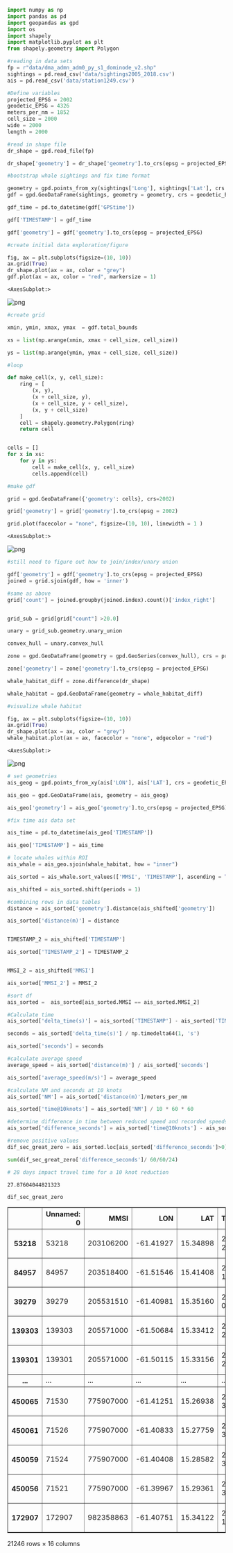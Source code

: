 ```python
import numpy as np
import pandas as pd
import geopandas as gpd
import os
import shapely
import matplotlib.pyplot as plt
from shapely.geometry import Polygon

```


```python
#reading in data sets
fp = r"data/dma_admn_adm0_py_s1_dominode_v2.shp"
sightings = pd.read_csv('data/sightings2005_2018.csv')
ais = pd.read_csv('data/station1249.csv')
```


```python
#Define variables
projected_EPSG = 2002
geodetic_EPSG = 4326
meters_per_nm = 1852
cell_size = 2000
wide = 2000
length = 2000
```


```python
#read in shape file
dr_shape = gpd.read_file(fp)

dr_shape['geometry'] = dr_shape['geometry'].to_crs(epsg = projected_EPSG)
```


```python
#bootstrap whale sightings and fix time format

geometry = gpd.points_from_xy(sightings['Long'], sightings['Lat'], crs = geodetic_EPSG)
gdf = gpd.GeoDataFrame(sightings, geometry = geometry, crs = geodetic_EPSG)

gdf_time = pd.to_datetime(gdf['GPStime'])

gdf['TIMESTAMP'] = gdf_time

gdf['geometry'] = gdf['geometry'].to_crs(epsg = projected_EPSG)
```


```python
#create initial data exploration/figure

fig, ax = plt.subplots(figsize=(10, 10))
ax.grid(True)
dr_shape.plot(ax = ax, color = "grey")
gdf.plot(ax = ax, color = "red", markersize = 1)
```




    <AxesSubplot:>




    
![png](output_5_1.png)
    



```python
#create grid

xmin, ymin, xmax, ymax  = gdf.total_bounds

xs = list(np.arange(xmin, xmax + cell_size, cell_size))

ys = list(np.arange(ymin, ymax + cell_size, cell_size))
```


```python
#loop

def make_cell(x, y, cell_size):
    ring = [
        (x, y),
        (x + cell_size, y),
        (x + cell_size, y + cell_size),
        (x, y + cell_size)
    ]
    cell = shapely.geometry.Polygon(ring)
    return cell


cells = []
for x in xs:
    for y in ys:
        cell = make_cell(x, y, cell_size)
        cells.append(cell)

```


```python
#make gdf

grid = gpd.GeoDataFrame({'geometry': cells}, crs=2002)

grid['geometry'] = grid['geometry'].to_crs(epsg = 2002)

grid.plot(facecolor = "none", figsize=(10, 10), linewidth = 1 )
```




    <AxesSubplot:>




    
![png](output_8_1.png)
    



```python
#still need to figure out how to join/index/unary union

gdf['geometry'] = gdf['geometry'].to_crs(epsg = projected_EPSG)
joined = grid.sjoin(gdf, how = 'inner')

```


```python
#same as above
grid['count'] = joined.groupby(joined.index).count()['index_right']


grid_sub = grid[grid["count"] >20.0]

unary = grid_sub.geometry.unary_union

convex_hull = unary.convex_hull 

zone = gpd.GeoDataFrame(geometry = gpd.GeoSeries(convex_hull), crs = projected_EPSG)

zone['geometry'] = zone['geometry'].to_crs(epsg = projected_EPSG)

whale_habitat_diff = zone.difference(dr_shape)

whale_habitat = gpd.GeoDataFrame(geometry = whale_habitat_diff)
```


```python
#visualize whale habitat

fig, ax = plt.subplots(figsize=(10, 10))
ax.grid(True)
dr_shape.plot(ax = ax, color = "grey")
whale_habitat.plot(ax = ax, facecolor = "none", edgecolor = "red")
```




    <AxesSubplot:>




    
![png](output_11_1.png)
    



```python
# set geometries
ais_geog = gpd.points_from_xy(ais['LON'], ais['LAT'], crs = geodetic_EPSG)

ais_geo = gpd.GeoDataFrame(ais, geometry = ais_geog)

ais_geo['geometry'] = ais_geo['geometry'].to_crs(epsg = projected_EPSG)
```


```python
#fix time ais data set

ais_time = pd.to_datetime(ais_geo['TIMESTAMP'])

ais_geo['TIMESTAMP'] = ais_time
```


```python
# locate whales within ROI
ais_whale = ais_geo.sjoin(whale_habitat, how = "inner")

ais_sorted = ais_whale.sort_values(['MMSI', 'TIMESTAMP'], ascending = True)

ais_shifted = ais_sorted.shift(periods = 1)
```


```python
#combining rows in data tables
distance = ais_sorted['geometry'].distance(ais_shifted['geometry'])

ais_sorted['distance(m)'] = distance


TIMESTAMP_2 = ais_shifted['TIMESTAMP']

ais_sorted['TIMESTAMP_2'] = TIMESTAMP_2


MMSI_2 = ais_shifted['MMSI']

ais_sorted['MMSI_2'] = MMSI_2
```


```python
#sort df
ais_sorted =  ais_sorted[ais_sorted.MMSI == ais_sorted.MMSI_2]

```


```python
#Calculate time
ais_sorted['delta_time(s)'] = ais_sorted['TIMESTAMP'] - ais_sorted['TIMESTAMP_2']

seconds = ais_sorted['delta_time(s)'] / np.timedelta64(1, 's')

ais_sorted['seconds'] = seconds
```


```python
#calculate average speed
average_speed = ais_sorted['distance(m)'] / ais_sorted['seconds']

ais_sorted['average_speed(m/s)'] = average_speed
```


```python
#calculate NM and seconds at 10 knots
ais_sorted['NM'] = ais_sorted['distance(m)']/meters_per_nm

ais_sorted['time@10knots'] = ais_sorted['NM'] / 10 * 60 * 60
```


```python
#determine difference in time between reduced speed and recorded speeds
ais_sorted['difference_seconds'] = ais_sorted['time@10knots'] - ais_sorted['seconds']
```


```python
#remove positive values
dif_sec_great_zero = ais_sorted.loc[ais_sorted['difference_seconds']>0]
```


```python
sum(dif_sec_great_zero['difference_seconds']/ 60/60/24) 

# 28 days impact travel time for a 10 knot reduction
```




    27.87604044821323




```python
dif_sec_great_zero
```




<div>
<style scoped>
    .dataframe tbody tr th:only-of-type {
        vertical-align: middle;
    }

    .dataframe tbody tr th {
        vertical-align: top;
    }

    .dataframe thead th {
        text-align: right;
    }
</style>
<table border="1" class="dataframe">
  <thead>
    <tr style="text-align: right;">
      <th></th>
      <th>Unnamed: 0</th>
      <th>MMSI</th>
      <th>LON</th>
      <th>LAT</th>
      <th>TIMESTAMP</th>
      <th>geometry</th>
      <th>index_right</th>
      <th>distance(m)</th>
      <th>TIMESTAMP_2</th>
      <th>MMSI_2</th>
      <th>delta_time(s)</th>
      <th>seconds</th>
      <th>average_speed(m/s)</th>
      <th>NM</th>
      <th>time@10knots</th>
      <th>difference_seconds</th>
    </tr>
  </thead>
  <tbody>
    <tr>
      <th>53218</th>
      <td>53218</td>
      <td>203106200</td>
      <td>-61.41927</td>
      <td>15.34898</td>
      <td>2015-04-26 16:08:16</td>
      <td>POINT (461363.603 1696280.393)</td>
      <td>0</td>
      <td>1258.095562</td>
      <td>2015-04-26 16:04:15</td>
      <td>203106200.0</td>
      <td>0 days 00:04:01</td>
      <td>241.0</td>
      <td>5.220314</td>
      <td>0.679317</td>
      <td>244.554213</td>
      <td>3.554213</td>
    </tr>
    <tr>
      <th>84957</th>
      <td>84957</td>
      <td>203518400</td>
      <td>-61.51546</td>
      <td>15.41408</td>
      <td>2015-04-14 17:35:26</td>
      <td>POINT (451023.962 1703455.061)</td>
      <td>0</td>
      <td>2239.743578</td>
      <td>2015-04-14 17:28:32</td>
      <td>203518400.0</td>
      <td>0 days 00:06:54</td>
      <td>414.0</td>
      <td>5.410009</td>
      <td>1.209365</td>
      <td>435.371322</td>
      <td>21.371322</td>
    </tr>
    <tr>
      <th>39279</th>
      <td>39279</td>
      <td>205531510</td>
      <td>-61.40981</td>
      <td>15.35160</td>
      <td>2015-05-02 18:26:15</td>
      <td>POINT (462378.106 1696572.914)</td>
      <td>0</td>
      <td>675.968930</td>
      <td>2015-05-02 18:24:17</td>
      <td>205531510.0</td>
      <td>0 days 00:01:58</td>
      <td>118.0</td>
      <td>5.728550</td>
      <td>0.364994</td>
      <td>131.397848</td>
      <td>13.397848</td>
    </tr>
    <tr>
      <th>139303</th>
      <td>139303</td>
      <td>205571000</td>
      <td>-61.50684</td>
      <td>15.33412</td>
      <td>2015-03-26 09:37:06</td>
      <td>POINT (451968.978 1694613.570)</td>
      <td>0</td>
      <td>662.020878</td>
      <td>2015-03-26 09:35:06</td>
      <td>205571000.0</td>
      <td>0 days 00:02:00</td>
      <td>120.0</td>
      <td>5.516841</td>
      <td>0.357463</td>
      <td>128.686564</td>
      <td>8.686564</td>
    </tr>
    <tr>
      <th>139301</th>
      <td>139301</td>
      <td>205571000</td>
      <td>-61.50115</td>
      <td>15.33156</td>
      <td>2015-03-26 09:39:06</td>
      <td>POINT (452580.343 1694331.833)</td>
      <td>0</td>
      <td>673.159437</td>
      <td>2015-03-26 09:37:06</td>
      <td>205571000.0</td>
      <td>0 days 00:02:00</td>
      <td>120.0</td>
      <td>5.609662</td>
      <td>0.363477</td>
      <td>130.851726</td>
      <td>10.851726</td>
    </tr>
    <tr>
      <th>...</th>
      <td>...</td>
      <td>...</td>
      <td>...</td>
      <td>...</td>
      <td>...</td>
      <td>...</td>
      <td>...</td>
      <td>...</td>
      <td>...</td>
      <td>...</td>
      <td>...</td>
      <td>...</td>
      <td>...</td>
      <td>...</td>
      <td>...</td>
      <td>...</td>
    </tr>
    <tr>
      <th>450065</th>
      <td>71530</td>
      <td>775907000</td>
      <td>-61.41251</td>
      <td>15.26938</td>
      <td>2015-08-31 15:25:58</td>
      <td>POINT (462112.948 1687478.511)</td>
      <td>0</td>
      <td>995.610920</td>
      <td>2015-08-31 15:22:58</td>
      <td>775907000.0</td>
      <td>0 days 00:03:00</td>
      <td>180.0</td>
      <td>5.531172</td>
      <td>0.537587</td>
      <td>193.531280</td>
      <td>13.531280</td>
    </tr>
    <tr>
      <th>450061</th>
      <td>71526</td>
      <td>775907000</td>
      <td>-61.40833</td>
      <td>15.27759</td>
      <td>2015-08-31 15:28:58</td>
      <td>POINT (462559.266 1688387.759)</td>
      <td>0</td>
      <td>1012.882607</td>
      <td>2015-08-31 15:25:58</td>
      <td>775907000.0</td>
      <td>0 days 00:03:00</td>
      <td>180.0</td>
      <td>5.627126</td>
      <td>0.546913</td>
      <td>196.888628</td>
      <td>16.888628</td>
    </tr>
    <tr>
      <th>450059</th>
      <td>71524</td>
      <td>775907000</td>
      <td>-61.40408</td>
      <td>15.28582</td>
      <td>2015-08-31 15:31:59</td>
      <td>POINT (463013.057 1689299.250)</td>
      <td>0</td>
      <td>1018.205189</td>
      <td>2015-08-31 15:28:58</td>
      <td>775907000.0</td>
      <td>0 days 00:03:01</td>
      <td>181.0</td>
      <td>5.625443</td>
      <td>0.549787</td>
      <td>197.923255</td>
      <td>16.923255</td>
    </tr>
    <tr>
      <th>450056</th>
      <td>71521</td>
      <td>775907000</td>
      <td>-61.39967</td>
      <td>15.29361</td>
      <td>2015-08-31 15:34:59</td>
      <td>POINT (463484.122 1690162.135)</td>
      <td>0</td>
      <td>983.093306</td>
      <td>2015-08-31 15:31:59</td>
      <td>775907000.0</td>
      <td>0 days 00:03:00</td>
      <td>180.0</td>
      <td>5.461629</td>
      <td>0.530828</td>
      <td>191.098051</td>
      <td>11.098051</td>
    </tr>
    <tr>
      <th>172907</th>
      <td>172907</td>
      <td>982358863</td>
      <td>-61.40751</td>
      <td>15.34122</td>
      <td>2015-03-14 16:08:23</td>
      <td>POINT (462628.091 1695425.545)</td>
      <td>0</td>
      <td>1086.815697</td>
      <td>2015-03-14 16:04:52</td>
      <td>982358863.0</td>
      <td>0 days 00:03:31</td>
      <td>211.0</td>
      <td>5.150785</td>
      <td>0.586834</td>
      <td>211.260071</td>
      <td>0.260071</td>
    </tr>
  </tbody>
</table>
<p>21246 rows × 16 columns</p>
</div>


